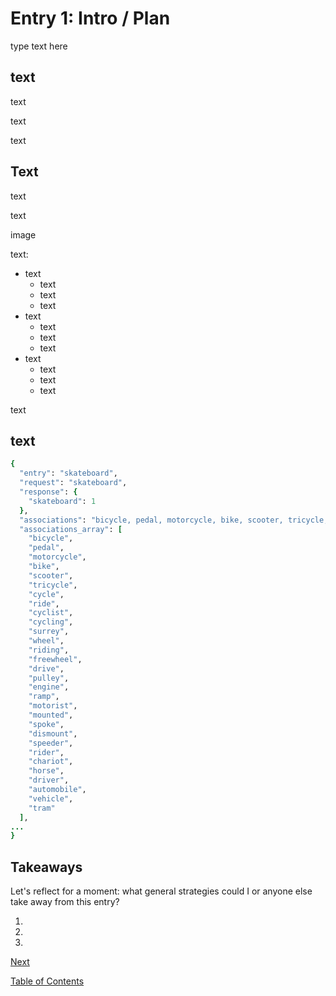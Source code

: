 # Entry 1: Intro / Plan

type text here

## text

text

text

text

## Text

text

text

image

text:

- text
  - text
  - text
  - text
- text
  - text
  - text
  - text
- text
  - text
  - text
  - text

text
## text


```ruby
{
  "entry": "skateboard",
  "request": "skateboard",
  "response": {
    "skateboard": 1
  },
  "associations": "bicycle, pedal, motorcycle, bike, scooter, tricycle, cycle, ride, cyclist, cycling, surrey, wheel, riding, freewheel, drive, pulley, engine, ramp, motorist, mounted, spoke, dismount, speeder, rider, chariot, horse, driver, automobile, vehicle, tram",
  "associations_array": [
    "bicycle",
    "pedal",
    "motorcycle",
    "bike",
    "scooter",
    "tricycle",
    "cycle",
    "ride",
    "cyclist",
    "cycling",
    "surrey",
    "wheel",
    "riding",
    "freewheel",
    "drive",
    "pulley",
    "engine",
    "ramp",
    "motorist",
    "mounted",
    "spoke",
    "dismount",
    "speeder",
    "rider",
    "chariot",
    "horse",
    "driver",
    "automobile",
    "vehicle",
    "tram"
  ],
...
}
```


## Takeaways

Let's reflect for a moment: what general strategies could I or anyone else take away from this entry?

1. 
2. 
3. 

[Next](entry02.md)

[Table of Contents](../README.md)

